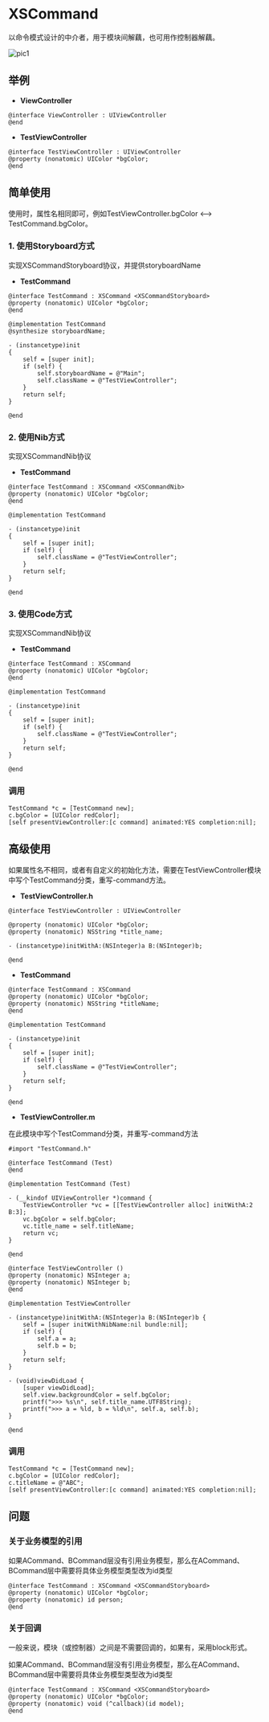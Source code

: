 # XSCommand

以命令模式设计的中介者，用于模块间解藕，也可用作控制器解藕。

![pic1](/Users/xisi/Desktop/XSCommand.png)

## 举例

-  **ViewController**

``` objc
@interface ViewController : UIViewController
@end
```

-  **TestViewController**

``` objc
@interface TestViewController : UIViewController
@property (nonatomic) UIColor *bgColor;
@end
```

## 简单使用

使用时，属性名相同即可，例如TestViewController.bgColor <--> TestCommand.bgColor。


### 1.  使用Storyboard方式

实现XSCommandStoryboard协议，并提供storyboardName

-  **TestCommand**

``` objc
@interface TestCommand : XSCommand <XSCommandStoryboard>
@property (nonatomic) UIColor *bgColor;
@end
```

``` objc
@implementation TestCommand
@synthesize storyboardName;

- (instancetype)init
{
    self = [super init];
    if (self) {
        self.storyboardName = @"Main";
        self.className = @"TestViewController";
    }
    return self;
}

@end
```

### 2.  使用Nib方式

实现XSCommandNib协议

-  **TestCommand**

``` objc
@interface TestCommand : XSCommand <XSCommandNib>
@property (nonatomic) UIColor *bgColor;
@end
```

``` objc
@implementation TestCommand

- (instancetype)init
{
    self = [super init];
    if (self) {
        self.className = @"TestViewController";
    }
    return self;
}

@end
```

### 3.  使用Code方式

实现XSCommandNib协议

-  **TestCommand**

``` objc
@interface TestCommand : XSCommand
@property (nonatomic) UIColor *bgColor;
@end
```

``` objc
@implementation TestCommand

- (instancetype)init
{
    self = [super init];
    if (self) {
        self.className = @"TestViewController";
    }
    return self;
}

@end
```

### 调用

``` objc
TestCommand *c = [TestCommand new];
c.bgColor = [UIColor redColor];
[self presentViewController:[c command] animated:YES completion:nil];
```

## 高级使用 

如果属性名不相同，或者有自定义的初始化方法，需要在TestViewController模块中写个TestCommand分类，重写-command方法。


-  **TestViewController.h**

``` objc
@interface TestViewController : UIViewController

@property (nonatomic) UIColor *bgColor;
@property (nonatomic) NSString *title_name;

- (instancetype)initWithA:(NSInteger)a B:(NSInteger)b;

@end
```

-  **TestCommand**

``` objc
@interface TestCommand : XSCommand
@property (nonatomic) UIColor *bgColor;
@property (nonatomic) NSString *titleName;
@end
```

``` objc
@implementation TestCommand

- (instancetype)init
{
    self = [super init];
    if (self) {
        self.className = @"TestViewController";
    }
    return self;
}

@end
```

-  **TestViewController.m**

在此模块中写个TestCommand分类，并重写-command方法

``` objc
#import "TestCommand.h"

@interface TestCommand (Test)
@end

@implementation TestCommand (Test)

- (__kindof UIViewController *)command {
    TestViewController *vc = [[TestViewController alloc] initWithA:2 B:3];
    vc.bgColor = self.bgColor;
    vc.title_name = self.titleName;
    return vc;
}

@end
```

``` objc
@interface TestViewController ()
@property (nonatomic) NSInteger a;
@property (nonatomic) NSInteger b;
@end

@implementation TestViewController

- (instancetype)initWithA:(NSInteger)a B:(NSInteger)b {
    self = [super initWithNibName:nil bundle:nil];
    if (self) {
        self.a = a;
        self.b = b;
    }
    return self;
}

- (void)viewDidLoad {
    [super viewDidLoad];
    self.view.backgroundColor = self.bgColor;
    printf(">>> %s\n", self.title_name.UTF8String);
    printf(">>> a = %ld, b = %ld\n", self.a, self.b);
}

@end
```

### 调用

``` objc
TestCommand *c = [TestCommand new];
c.bgColor = [UIColor redColor];
c.titleName = @"ABC";
[self presentViewController:[c command] animated:YES completion:nil];
```

## 问题

### 关于业务模型的引用

如果ACommand、BCommand层没有引用业务模型，那么在ACommand、BCommand层中需要将具体业务模型类型改为id类型

``` objc
@interface TestCommand : XSCommand <XSCommandStoryboard>
@property (nonatomic) UIColor *bgColor;
@property (nonatomic) id person;
@end
```

### 关于回调

一般来说，模块（或控制器）之间是不需要回调的，如果有，采用block形式。

如果ACommand、BCommand层没有引用业务模型，那么在ACommand、BCommand层中需要将具体业务模型类型改为id类型

``` objc
@interface TestCommand : XSCommand <XSCommandStoryboard>
@property (nonatomic) UIColor *bgColor;
@property (nonatomic) void (^callback)(id model);
@end
```
